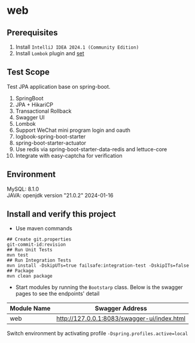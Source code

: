# web
## Prerequisites
1. Install `IntelliJ IDEA 2024.1 (Community Edition)`
2. Install `Lombok` plugin and [set](https://www.baeldung.com/lombok-ide)
## Test Scope
Test JPA application base on spring-boot.  
1. SpringBoot
2. JPA + HikariCP
3. Transactional Rollback
4. Swagger UI
5. Lombok
6. Support WeChat mini program login and oauth
7. logbook-spring-boot-starter
8. spring-boot-starter-actuator
9. Use redis via spring-boot-starter-data-redis and lettuce-core
10. Integrate with easy-captcha for verification
	
## Environment 
MySQL: 8.1.0  
JAVA: openjdk version "21.0.2" 2024-01-16  

## Install and verify this project
- Use maven commands
```shell
## Create git.properties
git-commit-id:revision
## Run Unit Tests
mvn test
## Run Integration Tests
mvn install -DskipUTs=true failsafe:integration-test -DskipITs=false
## Package
mvn clean package
```
- Start modules by running the `Bootstarp` class. Below is the swagger pages to see the endpoints' detail

| Module Name | Swagger Address                             |
|-------------|---------------------------------------------|
| web         | http://127.0.0.1:8083/swagger-ui/index.html |

Switch environment by activating profile `-Dspring.profiles.active=local`